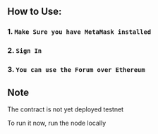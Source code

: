## How to Use: 

### 1. `Make Sure you have MetaMask installed`
### 2. `Sign In`
### 3. `You can use the Forum over Ethereum`

## Note

The contract is not yet deployed testnet

To run it now, run the node locally
